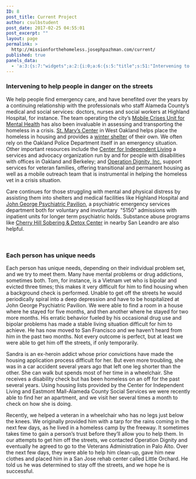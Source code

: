 ```yaml
---
ID: 8
post_title: Current Project
author: csulbstudent
post_date: 2017-02-25 04:55:01
post_excerpt: ""
layout: page
permalink: >
  http://missionforthehomeless.josephpazhman.com/current/
published: true
panels_data:
  - 'a:3:{s:7:"widgets";a:2:{i:0;a:6:{s:5:"title";s:51:"Intervening to help people in danger on the streets";s:4:"text";s:2090:"<p><span style="color: #000000;">We help people find emergency care, and have benefited over the years by a continuing relationship with the professionals who staff Alameda County’s medical and social services: doctors, nurses and social workers at Highland Hospital, for instance. The team operating the city’s <a style="color: #000000;" href="http://mhaac.org/need-help-now.html">Mobile Crises Unit for Mental Health</a> has also been invaluable in assessing and transporting the homeless in a crisis. <a style="color: #000000;" href="http://www.stmaryscenter.org/">St. Mary’s Center</a> in West Oakland helps place the homeless in housing and provides a <a style="color: #000000;" href="http://stmaryscenter.org/emergency-winter-shelter/">winter shelter</a> of their own. We often rely on the Oakland Police Department itself in an emergency situation. Other important resources include the <a style="color: #000000;" href="http://www.thecil.org/">Center for Independent Living</a> a services and advocacy organization run by and for people with disabilities with offices in Oakland and Berkeley; and <a style="color: #000000;" href="http://operationdignity.org/">Operation Dignity, Inc.</a> support services for veteran families, offering transitional and permanent housing as well as a mobile outreach team that is instrumental in helping the homeless vet in a crisis situation.</span></p><p><span style="color: #000000;">Care continues for those struggling with mental and physical distress by assisting them into shelters and medical facilities like Highland Hospital and <a style="color: #000000;" href="http://www.acmedctr.org/johngeorge.cfm">John George Psychiatric Pavilion</a>, a psychiatric emergency services department both for voluntary and involuntary  "5150" admissions with inpatient units for longer term psychiatric holds. Substance abuse programs like <a style="color: #000000;" href="http://horizonservices.org/cherry-hill-detoxification-program-services/">Cherry Hill Sobering &amp; Detox Center</a> in nearby San Leandro are also helpful.</span></p><p> </p>";s:20:"text_selected_editor";s:7:"tinymce";s:5:"autop";b:1;s:12:"_sow_form_id";s:13:"58cc2f670d248";s:11:"panels_info";a:7:{s:5:"class";s:31:"SiteOrigin_Widget_Editor_Widget";s:3:"raw";b:0;s:4:"grid";i:0;s:4:"cell";i:0;s:2:"id";i:0;s:9:"widget_id";s:36:"8f5653d7-4670-47e9-9448-cdc8cfc8956d";s:5:"style";a:1:{s:18:"background_display";s:4:"tile";}}}i:1;a:6:{s:5:"title";s:28:"Each person has unique needs";s:4:"text";s:2361:"<p><span style="color: #000000;">Each person has unique needs, depending on their individual problem set, and we try to meet them. Many have mental problems or drug addictions, sometimes both. Tom, for instance, is a Vietnam vet who is bipolar and evicted three times; this makes it very difficult for him to find housing when a background check is performed. Unable to get off the streets he would periodically spiral into a deep depression and have to be hospitalized at John George Psychiatric Pavilion. We were able to find a room in a house where he stayed for five months, and then another where he stayed for two more months. His erratic behavior fueled by his occasional drug use and bipolar problems has made a stable living situation difficult for him to achieve. He has now moved to San Francisco and we haven’t heard from him in the past two months. Not every outcome is perfect, but at least we were able to get him off the streets, if only temporarily.</span></p><p><span style="color: #000000;">Sandra is an ex-heroin addict whose prior convictions have made the housing application process difficult for her. But even more troubling, she was in a car accident several years ago that left one leg shorter than the other. She can walk but spends most of her time in a wheelchair. She receives a disability check but has been homeless on an off for the past several years. Using housing lists provided by the Center for Independent Living and Eastmont Mall-Alameda County Social Services we were recently able to find her an apartment, and we visit her several times a month to check on how she is doing.</span></p><p><span style="color: #000000;">Recently, we helped a veteran in a wheelchair who has no legs just below the knees. We originally provided him with a tarp for the rains coming in the next few days, as he lived in a homeless camp by the freeway. It sometimes takes time to gain a person’s trust before they’ll allow you to help them. In our attempts to get him off the streets, we contacted Operation Dignity and eventually he agreed to go to the Veterans Administration in Palo Alto. Over the next few days, they were able to help him clean-up, gave him new clothes and placed him in a San Jose rehab center called Little Orchard. He told us he was determined to stay off the streets, and we hope he is successful.</span></p>";s:20:"text_selected_editor";s:7:"tinymce";s:5:"autop";b:1;s:12:"_sow_form_id";s:13:"58cc2f65423aa";s:11:"panels_info";a:7:{s:5:"class";s:31:"SiteOrigin_Widget_Editor_Widget";s:3:"raw";b:0;s:4:"grid";i:0;s:4:"cell";i:0;s:2:"id";i:1;s:9:"widget_id";s:36:"8f5653d7-4670-47e9-9448-cdc8cfc8956d";s:5:"style";a:1:{s:18:"background_display";s:4:"tile";}}}}s:5:"grids";a:1:{i:0;a:2:{s:5:"cells";i:1;s:5:"style";a:2:{s:13:"bottom_margin";s:5:"-30px";s:18:"background_display";s:4:"tile";}}}s:10:"grid_cells";a:1:{i:0;a:2:{s:4:"grid";i:0;s:6:"weight";i:1;}}}'
---
```

<h3 class="widget-title">Intervening to help people in danger on the streets</h3>
We help people find emergency care, and have benefited over the years by a continuing relationship with the professionals who staff Alameda County’s medical and social services: doctors, nurses and social workers at Highland Hospital, for instance. The team operating the city’s <a href="http://mhaac.org/need-help-now.html">Mobile Crises Unit for Mental Health</a> has also been invaluable in assessing and transporting the homeless in a crisis. <a href="http://www.stmaryscenter.org/">St. Mary’s Center</a> in West Oakland helps place the homeless in housing and provides a <a href="http://stmaryscenter.org/emergency-winter-shelter/">winter shelter</a> of their own. We often rely on the Oakland Police Department itself in an emergency situation. Other important resources include the <a href="http://www.thecil.org/">Center for Independent Living</a> a services and advocacy organization run by and for people with disabilities with offices in Oakland and Berkeley; and <a href="http://operationdignity.org/">Operation Dignity, Inc.</a> support services for veteran families, offering transitional and permanent housing as well as a mobile outreach team that is instrumental in helping the homeless vet in a crisis situation.

Care continues for those struggling with mental and physical distress by assisting them into shelters and medical facilities like Highland Hospital and <a href="http://www.acmedctr.org/johngeorge.cfm">John George Psychiatric Pavilion</a>, a psychiatric emergency services department both for voluntary and involuntary  "5150" admissions with inpatient units for longer term psychiatric holds. Substance abuse programs like <a href="http://horizonservices.org/cherry-hill-detoxification-program-services/">Cherry Hill Sobering &amp; Detox Center</a> in nearby San Leandro are also helpful.

&nbsp;
<h3 class="widget-title">Each person has unique needs</h3>
Each person has unique needs, depending on their individual problem set, and we try to meet them. Many have mental problems or drug addictions, sometimes both. Tom, for instance, is a Vietnam vet who is bipolar and evicted three times; this makes it very difficult for him to find housing when a background check is performed. Unable to get off the streets he would periodically spiral into a deep depression and have to be hospitalized at John George Psychiatric Pavilion. We were able to find a room in a house where he stayed for five months, and then another where he stayed for two more months. His erratic behavior fueled by his occasional drug use and bipolar problems has made a stable living situation difficult for him to achieve. He has now moved to San Francisco and we haven’t heard from him in the past two months. Not every outcome is perfect, but at least we were able to get him off the streets, if only temporarily.

Sandra is an ex-heroin addict whose prior convictions have made the housing application process difficult for her. But even more troubling, she was in a car accident several years ago that left one leg shorter than the other. She can walk but spends most of her time in a wheelchair. She receives a disability check but has been homeless on an off for the past several years. Using housing lists provided by the Center for Independent Living and Eastmont Mall-Alameda County Social Services we were recently able to find her an apartment, and we visit her several times a month to check on how she is doing.

Recently, we helped a veteran in a wheelchair who has no legs just below the knees. We originally provided him with a tarp for the rains coming in the next few days, as he lived in a homeless camp by the freeway. It sometimes takes time to gain a person’s trust before they’ll allow you to help them. In our attempts to get him off the streets, we contacted Operation Dignity and eventually he agreed to go to the Veterans Administration in Palo Alto. Over the next few days, they were able to help him clean-up, gave him new clothes and placed him in a San Jose rehab center called Little Orchard. He told us he was determined to stay off the streets, and we hope he is successful.